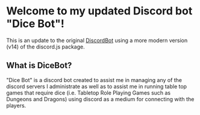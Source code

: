 # Welcome to my updated Discord bot "Dice Bot"!
This is an update to the original [DiscordBot](https://github.com/Matthew-Little/DiscordBot) using a more modern version (v14) of the discord.js package.

## What is DiceBot?
"Dice Bot" is a discord bot created to assist me in managing any of the discord servers I administrate as well as to assist me in running table top games that require dice (i.e. Tabletop Role Playing Games such as Dungeons and Dragons) using discord as a medium for connecting with the players.